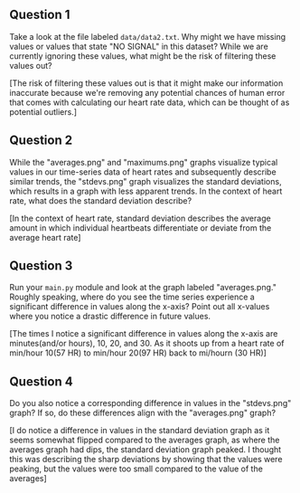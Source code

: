 ## Question 1

Take a look at the file labeled `data/data2.txt`. Why might we have missing values or values that state "NO SIGNAL" in this dataset? While we are currently ignoring these values, what might be the risk of filtering these values out?

[The risk of filtering these values out is that it might make our information inaccurate because we're removing any potential chances of human error that comes with calculating our heart rate data, which can be thought of as potential outliers.]

## Question 2

While the "averages.png" and "maximums.png" graphs visualize typical values in our time-series data of heart rates and subsequently describe similar trends, the "stdevs.png" graph visualizes the standard deviations, which results in a graph with less apparent trends. In the context of heart rate, what does the standard deviation describe?

[In the context of heart rate, standard deviation describes the average amount in which individual heartbeats differentiate or deviate from the average heart rate]

## Question 3

Run your `main.py` module and look at the graph labeled "averages.png." Roughly speaking, where do you see the time series experience a significant difference in values along the x-axis? Point out all x-values where you notice a drastic difference in future values.

[The times I notice a significant difference in values along the x-axis are minutes(and/or hours), 10, 20, and 30. As it shoots up from a heart rate of min/hour 10(57 HR) to min/hour 20(97 HR) back to mi/hourn (30 HR)]

## Question 4

Do you also notice a corresponding difference in values in the "stdevs.png" graph? If so, do these differences align with the "averages.png" graph? 

[I do notice a difference in values in the standard deviation graph as it seems somewhat flipped compared to the averages graph, as where the averages graph had dips, the standard deviation graph peaked. I thought this was describing the sharp deviations by showing that the values were peaking, but the values were too small compared to the value of the averages]
